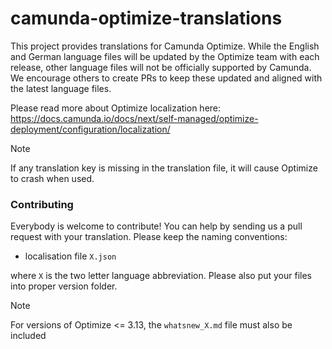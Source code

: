 # camunda-optimize-translations

This project provides translations for Camunda Optimize. While the English and German language files will be updated by the Optimize team with each release, other language files will not be officially supported by Camunda. We encourage others to create PRs to keep these updated and aligned with the latest language files.

Please read more about Optimize localization here: https://docs.camunda.io/docs/next/self-managed/optimize-deployment/configuration/localization/

> [!NOTE]
> If any translation key is missing in the translation file, it will cause Optimize to crash when used.

### Contributing

Everybody is welcome to contribute! You can help by sending us a pull request with your translation.
Please keep the naming conventions:

- localisation file `X.json`

where `X` is the two letter language abbreviation.
Please also put your files into proper version folder.

> [!NOTE]
> For versions of Optimize <= 3.13, the `whatsnew_X.md` file must also be included
